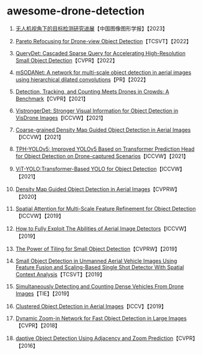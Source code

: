 # awesome-drone-detection

1. [无人机视角下的目标检测研究进展](http://www.cjig.cn/jig/ch/reader/view_abstract.aspx?flag=2&file_no=202208160000003&journal_id=jig)【中国图像图形学报】【2023】

2. [Pareto Refocusing for Drone-view Object Detection](https://ieeexplore.ieee.org/document/9905640)【TCSVT】【2022】
3. [QueryDet: Cascaded Sparse Query for Accelerating High-Resolution Small Object Detection](https://arxiv.org/abs/2103.09136)【CVPR】【2022】
4. [mSODANet: A network for multi-scale object detection in aerial images using hierarchical dilated convolutions](https://www.sciencedirect.com/science/article/pii/S0031320322000292)【PR】【2022】
5. [Detection, Tracking, and Counting Meets Drones in Crowds: A Benchmark](https://arxiv.org/abs/2105.02440)【CVPR】【2021】
6. [VistrongerDet: Stronger Visual Information for Object Detection in VisDrone Images](https://ieeexplore.ieee.org/document/9607555)【ICCVW】【2021】
7. [Coarse-grained Density Map Guided Object Detection in Aerial Images](https://ieeexplore.ieee.org/document/9607840)【ICCVW】【2021】
8. [TPH-YOLOv5: Improved YOLOv5 Based on Transformer Prediction Head for Object Detection on Drone-captured Scenarios](https://arxiv.org/abs/2108.11539)【ICCVW】【2021】
9. [ViT-YOLO:Transformer-Based YOLO for Object Detection](https://ieeexplore.ieee.org/document/9607536)【ICCVW】【2021】
10. [Density Map Guided Object Detection in Aerial Images](https://arxiv.org/abs/2004.05520)【CVPRW】【2020】
11. [Spatial Attention for Multi-Scale Feature Refinement for Object Detection](https://openaccess.thecvf.com/content_ICCVW_2019/papers/VISDrone/Wang_Spatial_Attention_for_Multi-Scale_Feature_Refinement_for_Object_Detection_ICCVW_2019_paper.pdf)【ICCVW】【2019】
12. [How to Fully Exploit The Abilities of Aerial Image Detectors](https://ieeexplore.ieee.org/document/9022557)【ICCVW】【2019】
13. [The Power of Tiling for Small Object Detection](https://ieeexplore.ieee.org/document/9025422)【CVPRW】【2019】
14. [Small Object Detection in Unmanned Aerial Vehicle Images Using Feature Fusion and Scaling-Based Single Shot Detector With Spatial Context Analysis](https://ieeexplore.ieee.org/document/8672115)【TCSVT】【2019】
15. [Simultaneously Detecting and Counting Dense Vehicles From Drone Images](https://ieeexplore.ieee.org/document/8648370)【TIE】【2019】
16. [Clustered Object Detection in Aerial Images](https://arxiv.org/abs/2105.02440)【ICCV】【2019】
17. [Dynamic Zoom-in Network for Fast Object Detection in Large Images](https://arxiv.org/abs/1711.05187)【CVPR】【2018】
18. [daptive Object Detection Using Adjacency and Zoom Prediction](https://arxiv.org/abs/1512.07711)【CVPR】【2016】
